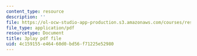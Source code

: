 ```yaml
---
content_type: resource
description: ''
file: https://ol-ocw-studio-app-production.s3.amazonaws.com/courses/res-6-012-introduction-to-probability-spring-2018/4c159155e46460d0bd56f71225e52980_pA83XtLeVig.pdf
file_type: application/pdf
resourcetype: Document
title: 3play pdf file
uid: 4c159155-e464-60d0-bd56-f71225e52980
---
```

